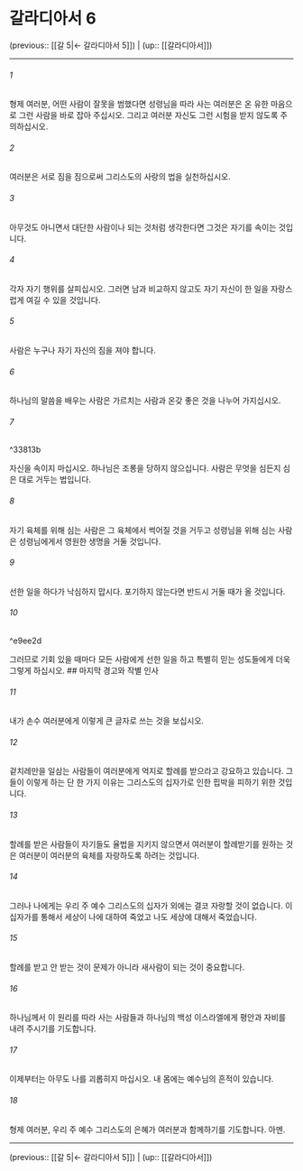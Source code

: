 # 갈라디아서 6

(previous:: [[갈 5|← 갈라디아서 5]]) | (up:: [[갈라디아서]])

***




###### 1 

형제 여러분, 어떤 사람이 잘못을 범했다면 성령님을 따라 사는 여러분은 온 유한 마음으로 그런 사람을 바로 잡아 주십시오. 그리고 여러분 자신도 그런 시험을 받지 않도록 주의하십시오. 



###### 2 

여러분은 서로 짐을 짐으로써 그리스도의 사랑의 법을 실천하십시오. 



###### 3 

아무것도 아니면서 대단한 사람이나 되는 것처럼 생각한다면 그것은 자기를 속이는 것입니다. 



###### 4 

각자 자기 행위를 살피십시오. 그러면 남과 비교하지 않고도 자기 자신이 한 일을 자랑스럽게 여길 수 있을 것입니다. 



###### 5 

사람은 누구나 자기 자신의 짐을 져야 합니다. 



###### 6 

하나님의 말씀을 배우는 사람은 가르치는 사람과 온갖 좋은 것을 나누어 가지십시오. 



###### 7 

^33813b

자신을 속이지 마십시오. 하나님은 조롱을 당하지 않으십니다. 사람은 무엇을 심든지 심은 대로 거두는 법입니다. 



###### 8 

자기 육체를 위해 심는 사람은 그 육체에서 썩어질 것을 거두고 성령님을 위해 심는 사람은 성령님에게서 영원한 생명을 거둘 것입니다. 



###### 9 

선한 일을 하다가 낙심하지 맙시다. 포기하지 않는다면 반드시 거둘 때가 올 것입니다. 



###### 10 

^e9ee2d

그러므로 기회 있을 때마다 모든 사람에게 선한 일을 하고 특별히 믿는 성도들에게 더욱 그렇게 하십시오. ## 마지막 경고와 작별 인사 



###### 11 

내가 손수 여러분에게 이렇게 큰 글자로 쓰는 것을 보십시오. 



###### 12 

겉치레만을 일삼는 사람들이 여러분에게 억지로 할례를 받으라고 강요하고 있습니다. 그들이 이렇게 하는 단 한 가지 이유는 그리스도의 십자가로 인한 핍박을 피하기 위한 것입니다. 



###### 13 

할례를 받은 사람들이 자기들도 율법을 지키지 않으면서 여러분이 할례받기를 원하는 것은 여러분이 여러분의 육체를 자랑하도록 하려는 것입니다. 



###### 14 

그러나 나에게는 우리 주 예수 그리스도의 십자가 외에는 결코 자랑할 것이 없습니다. 이 십자가를 통해서 세상이 나에 대하여 죽었고 나도 세상에 대해서 죽었습니다. 



###### 15 

할례를 받고 안 받는 것이 문제가 아니라 새사람이 되는 것이 중요합니다. 



###### 16 

하나님께서 이 원리를 따라 사는 사람들과 하나님의 백성 이스라엘에게 평안과 자비를 내려 주시기를 기도합니다. 



###### 17 

이제부터는 아무도 나를 괴롭히지 마십시오. 내 몸에는 예수님의 흔적이 있습니다. 



###### 18 

형제 여러분, 우리 주 예수 그리스도의 은혜가 여러분과 함께하기를 기도합니다. 아멘.

***

(previous:: [[갈 5|← 갈라디아서 5]]) | (up:: [[갈라디아서]])
